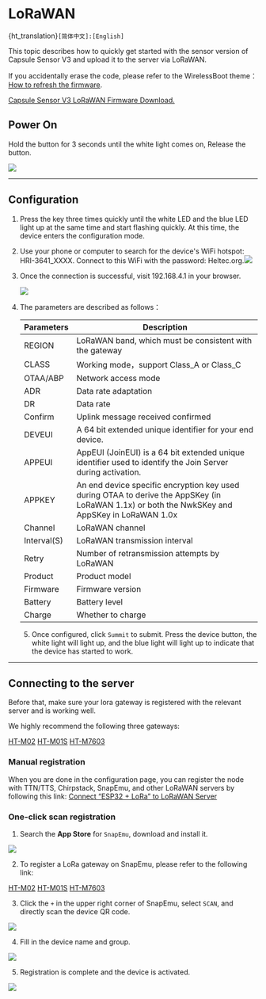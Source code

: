 # LoRaWAN

{ht_translation}`[简体中文]:[English]`

This topic describes how to quickly get started with the sensor version of Capsule Sensor V3 and upload it to the server via LoRaWAN.

If you accidentally erase the code, please refer to the WirelessBoot theme： [How to refresh the firmware](https://docs.heltec.org/en/node/esp32/capsule_sensor_v3/wireless_boot.html).

[Capsule Sensor V3 LoRaWAN Firmware Download.](https://resource.heltec.cn/download/Heltec%20Capsule%20Sensor%20V3/lorawan.bin)

## Power On

Hold the button for 3 seconds until the white light comes on, Release the button.

![](img/01.png)

------

## Configuration
1. Press the key three times quickly until the white LED and the blue LED light up at the same time and start flashing quickly. At this time, the device enters the configuration mode.

2. Use your phone or computer to search for the device's WiFi hotspot: HRI-3641_XXXX. Connect to this WiFi with the password: Heltec.org.![](img/lorawan/01.jpg)

3. Once the connection is successful, visit 192.168.4.1 in your browser.

   ![](img/lorawan/02.jpg)

4. The parameters are described as follows：

   | Parameters  | Description                                                  |
   | ----------- | ------------------------------------------------------------ |
   | REGION      | LoRaWAN band, which must be consistent with the gateway      |
   | CLASS       | Working mode，support Class_A or Class_C                     |
   | OTAA/ABP    | Network access mode                                          |
   | ADR         | Data rate adaptation                                         |
   | DR          | Data rate                                                    |
   | Confirm     | Uplink message received confirmed                            |
   | DEVEUI      | A 64 bit extended unique identifier for your end device.     |
   | APPEUI      | AppEUl (JoinEUI) is a 64 bit extended unique identifier used to identify the Join Server during activation. |
   | APPKEY      | An end device specific encryption key used during OTAA to derive the AppSKey (in LoRaWAN 1.1x) or both the NwkSKey and AppSKey in LoRaWAN 1.0x |
   | Channel     | LoRaWAN channel                                              |
   | Interval(S) | LoRaWAN transmission interval                                |
   | Retry       | Number of retransmission attempts by LoRaWAN                 |
   | Product     | Product model                                                |
   | Firmware    | Firmware version                                             |
   | Battery     | Battery level                                                |
   | Charge      | Whether to charge                                            |

   5. Once configured, click `Summit` to submit. Press the device button, the white light will light up, and the blue light will light up to indicate that the device has started to work.

------

## Connecting to the server

Before that, make sure your lora gateway is registered with the relevant server and is working well.

We highly recommend the following three gateways:

[HT-M02](https://heltec.org/project/ht-m02-v2/)  [HT-M01S](https://heltec.org/project/ht-m01s-v2/)  [HT-M7603](https://heltec.org/project/ht-m7603/)

### Manual registration

When you are done in the configuration page, you can register the node with TTN/TTS, Chirpstack, SnapEmu, and other LoRaWAN servers by following this link: [Connect “ESP32 + LoRa” to LoRaWAN Server ](https://docs.heltec.org/en/node/esp32/lorawan/connect_to_gateway.html)

### One-click scan registration

1. Search the **App Store** for `SnapEmu`, download and install it.

![](img/lorawan/04.jpg) 

2. To register a LoRa gateway on SnapEmu, please refer to the following link:

[HT-M02](https://docs.heltec.cn/en/gateway/ht-m02_v2/connect_to_server.html#connect-to-snapemu)
[HT-M01S](https://docs.heltec.cn/en/gateway/ht-m01s_v2/connect_to_server.html#connect-to-snapemu)
[HT-M7603](https://docs.heltec.cn/en/gateway/ht-m7603/connect_to_server.html#connect-to-snapemu)

3. Click the `+` in the upper right corner of SnapEmu, select `SCAN`, and directly scan the device QR code.

 ![](img/lorawan/02.png) 

4. Fill in the device name and group.

![](img/lorawan/03.jpg)

5. Registration is complete and the device is activated.

![](img/lorawan/deviceAC.jpg)







